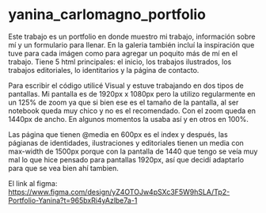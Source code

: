 # yanina_carlomagno_portfolio
Este trabajo es un portfolio en donde muestro mi trabajo, información sobre mí y un formulario para llenar. En la galeria también incluí la inspiración que tuve para cada imágen como para agregar un poquito más de mí en el trabajo. 
Tiene 5 html principales: el inicio, los trabajos ilustrados, los trabajos editoriales, lo identitarios y la página de contacto. 

Para escribir el código utilicé Visual y estuve trabajando en dos tipos de pantallas. Mi pantalla es de 1920px x 1080px pero la utilizo regularmente en un 125% de zoom ya que si bien ese es el tamaño de la pantalla, al ser notebook queda muy chico y no es el recomendado. Con el zoom queda en 1440px de ancho. En algunos momentos la usaba así y en otros en 100%.

Las página que tienen @media en 600px es el index y después, las págianas de identidades, ilustraciones y editoriales tienen un media con max-width de 1500px porque con la pantalla de 1440 que tengo se veía muy mal lo que hice pensado para pantallas 1920px, así que decidí adaptarlo para que se vea bien ahí tambien. 

El link al figma: https://www.figma.com/design/yZ4OTOJw4pSXc3F5W9hSLA/Tp2-Portfolio-Yanina?t=965bxRi4yAzlbe7a-1